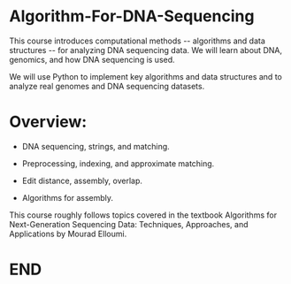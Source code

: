 # Algorithm-For-DNA-Sequencing

This course introduces computational methods -- algorithms and data structures -- for analyzing DNA sequencing data. We will learn about DNA, genomics, and how DNA sequencing is used.  

We will use Python to implement key algorithms and data structures and to analyze real genomes and DNA sequencing datasets.

# Overview:

- DNA sequencing, strings, and matching.

- Preprocessing, indexing, and approximate matching.

- Edit distance, assembly, overlap.

- Algorithms for assembly.


This course roughly follows topics covered in the textbook Algorithms for Next-Generation Sequencing Data: Techniques, Approaches, and Applications by Mourad Elloumi.

# END